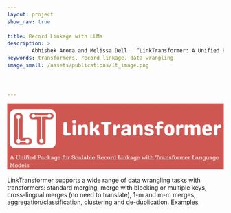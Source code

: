 ```yaml
---
layout: project
show_nav: true

title: Record Linkage with LLMs 
description: >
        Abhishek Arora and Melissa Dell.  “LinkTransformer: A Unified Package for Record Linkage with Transformer Language Models." [Webpage](https://linktransformer.github.io/), [Paper](https://scholar.harvard.edu/sites/scholar.harvard.edu/files/dell/files/linkt.pdf), [Github](https://github.com/dell-research-harvard/linktransformer)
keywords: transformers, record linkage, data wrangling
image_small: /assets/publications/lt_image.png



---
```

![](/assets/projects/lt_logo.png)


LinkTransformer supports a wide range of data wrangling tasks with transformers: standard merging, merge with blocking or multiple keys, cross-lingual merges (no need to translate), 1-m and m-m merges, aggregation/classification, clustering and de-duplication. [Examples](https://colab.research.google.com/drive/1OqUB8sqpUvrnC8oa_1RoOUzV6DaAKL4N)
